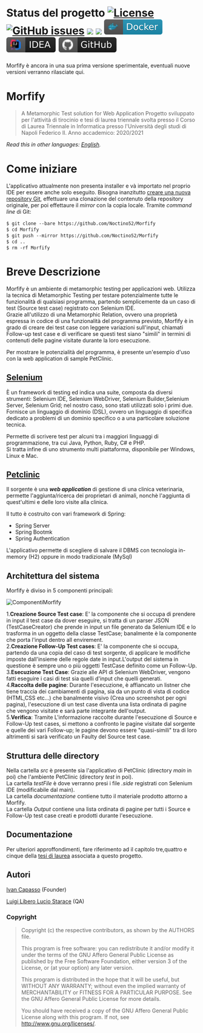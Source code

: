 # Status del progetto  [![License](https://img.shields.io/github/license/Noctino52/Morfify)](LICENSE.md) [![GitHub issues](https://img.shields.io/github/issues/Noctino52/Morfify)](https://github.com/Noctino52/Morfify/issues) [![](https://img.shields.io/badge/Informatica%20Unina-project%20-32)](http://informatica.dieti.unina.it/index.php/it/) ![](https://badges.aleen42.com/src/java.svg) ![](https://raw.githubusercontent.com/aleen42/badges/master/src/docker.svg) ![](https://raw.githubusercontent.com/aleen42/badges/master/src/idea.svg) ![](https://raw.githubusercontent.com/aleen42/badges/master/src/github.svg)


Morfify è ancora in una sua prima versione sperimentale, eventuali nuove versioni verranno rilasciate qui.

# Morfify
> A Metamorphic Test solution for Web Application
> Progetto sviluppato per l'attività di tirocinio e tesi di laurea triennale svolta presso il Corso di Laurea Triennale in Informatica presso l'Università degli studi di Napoli Federico II.
> Anno accademico: 2020/2021

*Read this in other languages: [English](README.EN.md).*

# Come iniziare
L'applicativo attualmente non presenta installer e và importato nel proprio IDE per essere anche solo eseguito.
Bisogna inanzitutto [creare una nuova repository Git](https://docs.github.com/en/articles/creating-a-new-repository), effettuare una clonazione del contenuto della repository originale, per poi effettaure il *mirror* con la copia locale.
Tramite *command line* di Git:

```
$ git clone --bare https://github.com/Noctino52/Morfify
$ cd Morfify
$ git push --mirror https://github.com/Noctino52/Morfify
$ cd ..
$ rm -rf Morfify
```

# Breve Descrizione
Morfify è un ambiente di metamorphic testing per applicazioni web.
Utilizza la tecnica di Metamorphic Testing per testare potenzialmente tutte le  funzionalità di qualsiasi programma, partendo semplicemente da un caso di test (Source test case) registrato con Selenium IDE.  
Grazie all'utilizzo di una Metamorphic Relation, ovvero una proprietà espressa in codice di una funzionalità del programma previsto, Morfify è in grado di creare dei test case con leggere variazioni sull'input, chiamati Follow-up test case e di verificare se questi test siano "simili" in termini di contenuti delle pagine visitate durante la loro esecuzione.  

Per mostrare le potenzialità del programma, è presente un'esempio d'uso con la web application di sample PetClinic.
## [Selenium](https://www.selenium.dev/)
È un framework di testing ed indica una suite, composta da diversi strumenti: Selenium IDE,  Selenium WebDriver, Selenium Builder,Selenium Server, Selenium Grid; nel nostro caso, sono stati utilizzati solo i primi due.  
Fornisce un linguaggio di dominio (DSL), ovvero un linguaggio di specifica dedicato a  problemi di un dominio specifico o a una particolare soluzione tecnica.

Permette di scrivere test per alcuni tra i maggiori linguaggi di programmazione, tra cui Java, Python, Ruby, C\# e PHP.  
Si tratta infine di uno strumento multi piattaforma, disponibile per Windows, Linux e Mac.  
## [Petclinic](https://github.com/spring-projects/spring-petclinic) 
Il sorgente è una _**web application**_ di gestione di una clinica veterinaria, permette l'aggiunta/ricerca dei proprietari di animali, nonchè l'aggiunta di quest'ultimi e delle loro visite alla clinica.

Il tutto è costruito con vari framework di Spring:
- Spring Server
- Spring Bootmk 
- Spring Authentication

L'applicativo permette di scegliere di salvare il DBMS con tecnologia in-memory (H2) oppure in modo tradizionale (MySql)
## Architettura del sistema 
Morfify è diviso in 5 componenti principali:

![ComponentiMorfify](https://user-images.githubusercontent.com/20641545/118481966-66fcbb00-b714-11eb-8040-3a3d733ba957.png)

1.**Creazione Source Test case**: E' la componente che si occupa di prendere in input il test case da dover eseguire, si tratta di un parser JSON (TestCaseCreator) che prende in input un file generato da Selenium IDE e lo trasforma in un oggetto della classe TestCase; banalmente è la componente che porta l'input dentro all envirement.  
2.**Creazione Follow-Up Test cases**: E' la componente che si occupa, partendo da una copia del caso di test sorgente, di applicare le modifiche imposte dall'insieme delle regole date in input.L'output del sistema in questione è sempre uno o più oggetti TestCase definito come un Follow-Up.  
3.**Esecuzione Test Case**: Grazie alle API di Selenium WebDriver, vengono fatti eseguire i casi di test sia quelli d'input che quelli generati.  
4.**Raccolta delle pagine**: Durante l'esecuzione, è affiancato un listner che tiene traccia dei cambiamenti di pagina, sia da un punto di vista di codice (HTML,CSS etc...) che banalmente visivo (Crea uno screenshot per ogni pagina), l'esecuzione di un test case diventa una lista ordinata di pagine che vengono visitate e sarà parte integrante dell'output.  
5.**Verifica**: Tramite L'informazione raccolte durante l'esecuzione di Source e Follow-Up test cases, si mettono a confronto le pagine visitate dal sorgente e quelle dei vari Follow-up; le pagine devono essere "quasi-simili" tra di loro altrimenti si sarà verificato un Faulty del Source test case.  

## Struttura delle directory
Nella cartella *src* è presente sia l'applicativo di PetClinic (directory *main* in poi) che l'ambiente PetClinic (directory *test* in poi).  
La cartella *testFile* è dove verranno presi i file *.side* registrati con Selenium IDE (modificabile dal main).  
La cartella *documentazione* contiene tutto il materiale prodotto attorno a Morfify.  
La cartella *Output* contiene una lista ordinata di pagine per tutti i Source e Follow-Up test case creati e prodotti durante l'esecuzione.  
## Documentazione
Per ulteriori approffondimenti, fare riferimento ad il capitolo tre,quattro e cinque della [tesi di laurea](documentazione/Tesi.pdf) associata a questo progetto.
## Autori
[Ivan Capasso](https://github.com/Noctino52/Morfify) (Founder)

[Luigi Libero Lucio Starace](https://github.com/luistar) (QA)

### Copyright

>Copyright (c) the respective contributors, as shown by the AUTHORS file.
>
>This program is free software: you can redistribute it and/or modify
>it under the terms of the GNU Affero General Public License as published
>by the Free Software Foundation, either version 3 of the License, or
>(at your option) any later version.
>
>This program is distributed in the hope that it will be useful,
>but WITHOUT ANY WARRANTY; without even the implied warranty of
>MERCHANTABILITY or FITNESS FOR A PARTICULAR PURPOSE.  See the
>GNU Affero General Public License for more details.
>
>You should have received a copy of the GNU Affero General Public License
>along with this program.  If not, see <http://www.gnu.org/licenses/>.
